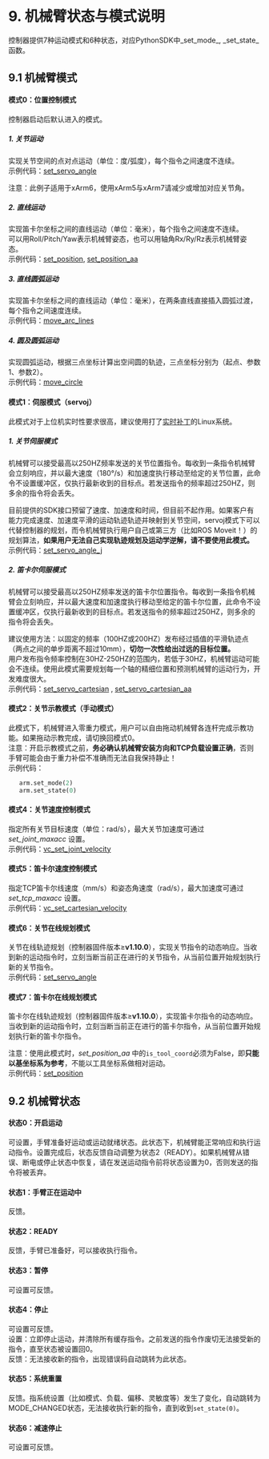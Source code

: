 # 9. 机械臂状态与模式说明  
控制器提供7种运动模式和6种状态，对应PythonSDK中_set_mode_, _set_state_函数。

## 9.1 机械臂模式
#### 模式0：位置控制模式
控制器启动后默认进入的模式。
##### 1. 关节运动  
实现关节空间的点对点运动（单位：度/弧度），每个指令之间速度不连续。  
示例代码：[set_servo_angle](https://github.com/xArm-Developer/xArm-Python-SDK/tree/master/example/wrapper/xarm6)  

注意：此例子适用于xArm6，使用xArm5与xArm7请减少或增加对应关节角。

##### 2. 直线运动  
实现笛卡尔坐标之间的直线运动（单位：毫米），每个指令之间速度不连续。    
可以用Roll/Pitch/Yaw表示机械臂姿态，也可以用轴角Rx/Ry/Rz表示机械臂姿态。  
示例代码：[set_position](https://github.com/xArm-Developer/xArm-Python-SDK/blob/master/example/wrapper/common/1001-move_line.py), [set_position_aa](https://github.com/xArm-Developer/xArm-Python-SDK/blob/master/example/wrapper/common/1008-move_line_aa.py)

##### 3. 直线圆弧运动  
实现笛卡尔坐标之间的直线运动（单位：毫米），在两条直线直接插入圆弧过渡，每个指令之间速度连续。    
示例代码：[move_arc_lines](https://github.com/xArm-Developer/xArm-Python-SDK/blob/master/example/wrapper/common/1005-move_arc_line.py)

##### 4. 圆及圆弧运动
实现圆弧运动，根据三点坐标计算出空间圆的轨迹，三点坐标分别为（起点、参数1、参数2）。    
示例代码：[move_circle](https://github.com/xArm-Developer/xArm-Python-SDK/blob/master/example/wrapper/common/3001-move_circle.py)

#### 模式1：伺服模式（servoj）
此模式对于上位机实时性要求很高，建议使用打了[实时补丁](https://docs.ros.org/en/foxy/Tutorials/Miscellaneous/Building-Realtime-rt_preempt-kernel-for-ROS-2.html)的Linux系统。
##### 1. 关节伺服模式
机械臂可以接受最高以250HZ频率发送的关节位置指令。每收到一条指令机械臂会立刻响应，并以最大速度（180°/s）和加速度执行移动至给定的关节位置，此命令不设置缓冲区，仅执行最新收到的目标点。若发送指令的频率超过250HZ，则多余的指令将会丢失。

目前提供的SDK接口预留了速度、加速度和时间，但目前不起作用。如果客户有能力完成速度、加速度平滑的运动轨迹轨迹并映射到关节空间，servoj模式下可以代替控制器的规划，而令机械臂执行用户自己或第三方（比如ROS Moveit！）的规划算法，**如果用户无法自己实现轨迹规划及运动学逆解，请不要使用此模式。**    
示例代码：[set_servo_angle_j](https://github.com/xArm-Developer/xArm-Python-SDK/blob/master/example/wrapper/common/7001-servo_j.py)
##### 2. 笛卡尔伺服模式
机械臂可以接受最高以250HZ频率发送的笛卡尔位置指令。每收到一条指令机械臂会立刻响应，并以最大速度和加速度执行移动至给定的笛卡尔位置，此命令不设置缓冲区，仅执行最新收到的目标点。若发送指令的频率超过250HZ，则多余的指令将会丢失。    

建议使用方法：以固定的频率（100HZ或200HZ）发布经过插值的平滑轨迹点（两点之间的单步距离不超过10mm），**切勿一次性给出过远的目标位置。**  
用户发布指令频率控制在30HZ-250HZ的范围内，若低于30HZ，机械臂运动可能会不连续。使用此模式需要规划每一个轴的精细位置和预测机械臂的运动行为，开发难度很大。    
示例代码：[set_servo_cartesian](https://github.com/xArm-Developer/xArm-Python-SDK/blob/master/example/wrapper/common/7002-servo_cartesian.py) , [set_servo_cartesian_aa](https://github.com/xArm-Developer/xArm-Python-SDK/blob/master/example/wrapper/common/7003-servo_cartesian_aa.py)

#### 模式2：关节示教模式（手动模式）
此模式下，机械臂进入零重力模式，用户可以自由拖动机械臂各连杆完成示教功能。如果拖动示教完成，请切换回模式0。    
注意：开启示教模式之前，**务必确认机械臂安装方向和TCP负载设置正确**，否则手臂可能会由于重力补偿不准确而无法自我保持静止！    
示例代码：
```python
   arm.set_mode(2)
   arm.set_state(0)
```

#### 模式4：关节速度控制模式
指定所有关节目标速度（单位：rad/s），最大关节加速度可通过 _set_joint_maxacc_ 设置。  
示例代码：[vc_set_joint_velocity](https://github.com/xArm-Developer/xArm-Python-SDK/blob/master/example/wrapper/common/2000-joint_velocity_control.py)

#### 模式5：笛卡尔速度控制模式
指定TCP笛卡尔线速度（mm/s）和姿态角速度（rad/s），最大加速度可通过 _set_tcp_maxacc_ 设置。  
示例代码：[vc_set_cartesian_velocity](https://github.com/xArm-Developer/xArm-Python-SDK/blob/master/example/wrapper/common/1009-cartesian_velocity_control.py)

#### 模式6：关节在线规划模式
关节在线轨迹规划（控制器固件版本≥**v1.10.0**），实现关节指令的动态响应。当收到新的运动指令时，立刻当断当前正在进行的关节指令，从当前位置开始规划执行新的关节指令。  
示例代码：[set_servo_angle](https://github.com/xArm-Developer/xArm-Python-SDK/blob/master/example/wrapper/common/2006-joint_online_trajectory_planning.py)

#### 模式7：笛卡尔在线规划模式
笛卡尔在线轨迹规划（控制器固件版本≥**v1.10.0**），实现笛卡尔指令的动态响应。当收到新的运动指令时，立刻当断当前正在进行的笛卡尔指令，从当前位置开始规划执行新的笛卡尔指令。    

注意：使用此模式时，_set_position_aa_ 中的`is_tool_coord`必须为False，即**只能以基坐标系为参考**，不能以工具坐标系做相对运动。  
示例代码：[set_position](https://github.com/xArm-Developer/xArm-Python-SDK/blob/master/example/wrapper/common/1010-cartesian_online_trajectory_planning.py)

## 9.2 机械臂状态
#### 状态0：开启运动
可设置，手臂准备好运动或运动就绪状态。此状态下，机械臂能正常响应和执行运动指令。设置完成后，状态反馈自动调整为状态2（READY）。如果机械臂从错误、断电或停止状态中恢复，请在发送运动指令前将状态设置为0，否则发送的指令将被丢弃。
#### 状态1：手臂正在运动中  
反馈。
#### 状态2：READY  
反馈，手臂已准备好，可以接收执行指令。
#### 状态3：暂停  
可设置可反馈。
#### 状态4：停止
可设置可反馈。  
设置：立即停止运动，并清除所有缓存指令。之前发送的指令作废切无法接受新的指令，直至状态被设置回0。  
反馈：无法接收新的指令，出现错误码自动跳转为此状态。
#### 状态5：系统重置
反馈。指系统设置（比如模式、负载、偏移、灵敏度等）发生了变化，自动跳转为MODE_CHANGED状态，无法接收执行新的指令，直到收到`set_state(0)`。
#### 状态6：减速停止
可设置可反馈。